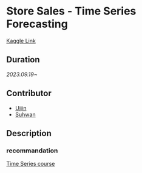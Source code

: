 
# Store Sales - Time Series Forecasting
[Kaggle Link](https://www.kaggle.com/competitions/store-sales-time-series-forecasting)  

## Duration
_2023.09.19~_

## Contributor
- [Uijin](https://github.com/youuijin)
- [Suhwan](https://github.com/drrobot333)

## Description
### recommandation
[Time Series course](https://www.kaggle.com/learn/time-series)
